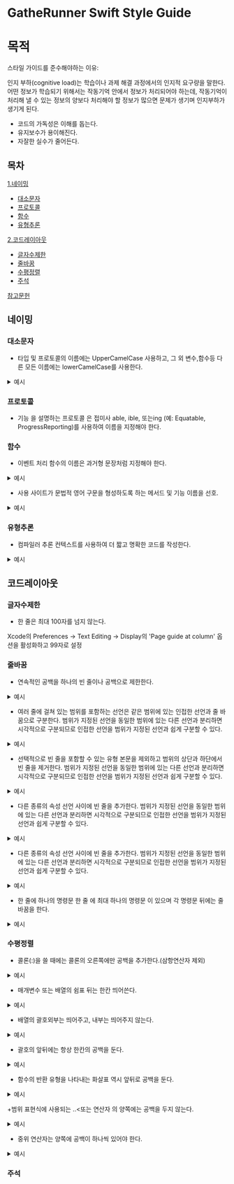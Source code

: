GatheRunner Swift Style Guide 
=============

# 목적
스타일 가이드를 준수해야하는 이유:

인지 부하(cognitive load)는 학습이나 과제 해결 과정에서의 인지적 요구량을 말한다. 
어떤 정보가 학습되기 위해서는 작동기억 안에서 정보가 처리되어야 하는데, 작동기억이 처리해 낼 수 있는 정보의 양보다 처리해야 할 정보가 많으면 문제가 생기며 인지부하가 생기게 된다.

+ 코드의 가독성은 이해를 돕는다.
+ 유지보수가 용이해진다.
+ 자잘한 실수가 줄어든다.   

## 목차

[1.네이밍](#네이밍)
   + [대소문자](#대소문자)
   + [프로토콜](#함수)
   + [함수](#함수)
   + [유형추론](#유형추론)  
 
[2.코드레이아웃](#코드레이아웃)
   + [글자수제한](#글자수제한)
   + [줄바꿈](#줄바꿈)
   + [수평정렬](#수평정렬)
   + [주석](#주석)


[참고문헌](#참고문헌)

## 네이밍    

### 대소문자

  + 타입 및 프로토콜의 이름에는 UpperCamelCase 사용하고, 그 외 변수,함수등 다른 모든 이름에는 lowerCamelCase를 사용한다.      

  <details>
  <summary>예시</summary>
  <pre>
  <code>

     protocol SpaceThing {
     // ...
   }

   class SpaceFleet: SpaceThing {

     enum Formation {
       // ...
     }

     class Spaceship {
       // ...
     }

     var ships: [Spaceship] = []
     static let worldName: String = "Earth"

     func addShip(_ ship: Spaceship) {
       // ...
     }
   }

let myFleet = SpaceFleet()


  </code>
  </pre>
  </details>
  
  ### 프로토콜
  
  + 기능 을 설명하는 프로토콜 은 접미사 able, ible, 또는ing (예: Equatable, ProgressReporting)를 사용하여 이름을 지정해야 한다.
  
  ### 함수 
  
  + 이벤트 처리 함수의 이름은 과거형 문장처럼 지정해야 한다.
  
  <details>
  <summary>예시</summary>
  <pre>
  <code>
  
   // NOT PREFERRED
   class ExperiencesViewController {

     private func handleBookButtonTap() {
       // ...
     }

     private func modelChanged() {
       // ...
     }
   }

    // PREFERRED
   class ExperiencesViewController {

     private func didTapBookButton() {
       // ...
     }

     private func modelDidChange() {
       // ...
     }
}

  </code>
  </pre>
  </details>
  
  + 사용 사이트가 문법적 영어 구문을 형성하도록 하는 메서드 및 기능 이름을 선호.

  <details>
  <summary>예시</summary>
  <pre>
  <code>
  
   // NOT PREFERRED

   x.insert(y, position: z)
   x.subViews(color: y)
   x.nounCapitalize()


   // PREFERRED
 
   x.insert(y, at: z)          “x, insert y at z”
   x.subViews(havingColor: y)  “x's subviews having color y”
   x.capitalizingNouns()       “x, capitalizing nouns”

  </code>
  </pre>
  </details>
  
  
  ### 유형추론
  
  + 컴파일러 추론 컨텍스트를 사용하여 더 짧고 명확한 코드를 작성한다.
  
  <details>
  <summary>예시</summary>
  <pre>
  <code>
  
   // NOT PREFERRED

   view.backgroundColor = UIColor.red
   let toView = context.view(forKey: UITransitionContextViewKey.to)
   let view = UIView(frame: CGRect.zero)


   // PREFERRED
 
   view.backgroundColor = .red
   let toView = context.view(forKey: .to)
   let view = UIView(frame: .zero)

  </code>
  </pre>
  </details>
  
 ## 코드레이아웃    

   ### 글자수제한
   
   + 한 줄은 최대 100자를 넘지 않는다.
   
   Xcode의 Preferences → Text Editing → Display의 'Page guide at column' 옵션을 활성화하고 99자로 설정
  
   ### 줄바꿈
   
   + 연속적인 공백을 하나의 빈 줄이나 공백으로 제한한다.

  <details>
  <summary>예시</summary>
  <pre>
  <code>
  
   // NOT PREFERRED

   struct Planet {

     let mass:          Double
     let hasAtmosphere: Bool


     func distance(to: Planet) { }

   }

   // PREFERRED
 
   struct Planet {

     let mass: Double
     let hasAtmosphere: Bool

     func distance(to: Planet) { }

   }

  </code>
  </pre>
  </details>
   
   + 여러 줄에 걸쳐 있는 범위를 포함하는 선언은 같은 범위에 있는 인접한 선언과 줄 바꿈으로 구분한다.
   범위가 지정된 선언을 동일한 범위에 있는 다른 선언과 분리하면 시각적으로 구분되므로 인접한 선언을 범위가 지정된 선언과 쉽게 구분할 수 있다.

  <details>
  <summary>예시</summary>
  <pre>
  <code>
  
   // NOT PREFERRED

struct SolarSystem {
  var numberOfPlanets: Int {
    …
  }
  func distance(to: SolarSystem) -> AstronomicalUnit {
    …
  }
}
struct Galaxy {
  func distance(to: Galaxy) -> AstronomicalUnit {
    …
  }
  func contains(_ solarSystem: SolarSystem) -> Bool {
    …
  }
}

   // PREFERRED
 
struct SolarSystem {
  var numberOfPlanets: Int {
    …
  }

  func distance(to: SolarSystem) -> AstronomicalUnit {
    …
  }
}

struct Galaxy {
  func distance(to: Galaxy) -> AstronomicalUnit {
    …
  }

  func contains(_ solarSystem: SolarSystem) -> Bool {
    …
  }
}

  </code>
  </pre>
  </details>
  
  + 선택적으로 빈 줄을 포함할 수 있는 유형 본문을 제외하고 범위의 상단과 하단에서 빈 줄을 제거한다.
   범위가 지정된 선언을 동일한 범위에 있는 다른 선언과 분리하면 시각적으로 구분되므로 인접한 선언을 범위가 지정된 선언과 쉽게 구분할 수 있다.

  <details>
  <summary>예시</summary>
  <pre>
  <code>
  
   // NOT PREFERRED

class Planet {
  func terraform() {

    generateAtmosphere()
    generateOceans()

  }
}

   // PREFERRED
 
class Planet {
  func terraform() {
    generateAtmosphere()
    generateOceans()
  } 
}

class Planet {

  func terraform() {
    generateAtmosphere()
    generateOceans()
  }

}

  </code>
  </pre>
  </details>
  
  + 다른 종류의 속성 선언 사이에 빈 줄을 추가한다.
   범위가 지정된 선언을 동일한 범위에 있는 다른 선언과 분리하면 시각적으로 구분되므로 인접한 선언을 범위가 지정된 선언과 쉽게 구분할 수 있다.

  <details>
  <summary>예시</summary>
  <pre>
  <code>
  
   // NOT PREFERRED

   static let gravityEarth: CGFloat = 9.8
   static let gravityMoon: CGFloat = 1.6
   var gravity: CGFloat

   // PREFERRED
 
   static let gravityEarth: CGFloat = 9.8
   static let gravityMoon: CGFloat = 1.6

   var gravity: CGFloat

  </code>
  </pre>
  </details>

   + 다른 종류의 속성 선언 사이에 빈 줄을 추가한다.
   범위가 지정된 선언을 동일한 범위에 있는 다른 선언과 분리하면 시각적으로 구분되므로 인접한 선언을 범위가 지정된 선언과 쉽게 구분할 수 있다.

  <details>
  <summary>예시</summary>
  <pre>
  <code>
  
   // NOT PREFERRED

   static let gravityEarth: CGFloat = 9.8
   static let gravityMoon: CGFloat = 1.6
   var gravity: CGFloat

   // PREFERRED
 
   static let gravityEarth: CGFloat = 9.8
   static let gravityMoon: CGFloat = 1.6

   var gravity: CGFloat

  </code>
  </pre>
  </details>

   + 한 줄에 하나의 명령문
   한 줄 에 최대 하나의 명령문 이 있으며 각 명령문 뒤에는 줄 바꿈을 한다.
   
  <details>
  <summary>예시</summary>
  <pre>
  <code>
  
  guard let value = value else { return 0 }

   defer { file.close() }

   switch someEnum {
   case .first: return 5
   case .second: return 10
   case .third: return 20
   }

   let squares = numbers.map { $0 * $0 }
   
   var someProperty: Int { return otherObject.somethingElse() }
  
  </code>
  </pre>
  </details>

### 수평정렬

   + 콜론(:)을 쓸 때에는 콜론의 오른쪽에만 공백을 추가한다.(삼항연산자 제외)

  <details>
  <summary>예시</summary>
  <pre>
  <code>
  
   // NOT PREFERRED

   struct HashTable : Collection {
     // ...
   }

   struct AnyEquatable<Wrapped : Equatable> : Equatable {
     // ...
   }
   
   let tuple: (x:Int, y:Int)
   let tuple: (x : Int, y : Int)

   func sum(_ numbers:[Int]) {
     // ...
   }

   func sum(_ numbers : [Int]) {
     // ...
   }

   // PREFERRED
 
   struct HashTable: Collection {
     // ...
   }

   struct AnyEquatable<Wrapped: Equatable>: Equatable {
     // ...
   }
   
   let tuple: (x: Int, y: Int)

   func sum(_ numbers: [Int]) {
     // ...
   }

  </code>
  </pre>
  </details>
  
   + 매개변수 또는 배열의 쉼표 뒤는 한칸 띄어쓴다.

  <details>
  <summary>예시</summary>
  <pre>
  <code>
  
   // NOT PREFERRED

   let numbers = [1,2,3]
   let numbers = [1 ,2 ,3]
   let numbers = [1 , 2 , 3]

   // PREFERRED
 
   let numbers = [1, 2, 3]

  </code>
  </pre>
  </details>

   + 배열의 괄호외부는 띄어주고, 내부는 띄어주지 않는다.

  <details>
  <summary>예시</summary>
  <pre>
  <code>
  
   // NOT PREFERRED

   let numbers = [ 1, 2, 3 ]

   // PREFERRED
 
   let numbers = [1, 2, 3]

  </code>
  </pre>
  </details>
  
  + 괄호의 앞뒤에는 항상 한칸의 공백을 둔다.

  <details>
  <summary>예시</summary>
  <pre>
  <code>
  
   // NOT PREFERRED

   let nonNegativeCubes = numbers.map{$0 * $0 * $0}.filter{$0 >= 0}

   // PREFERRED
 
   let nonNegativeCubes = numbers.map { $0 * $0 * $0 }.filter { $0 >= 0 }

  </code>
  </pre>
  </details>

  + 함수의 반환 유형을 나타내는 화살표 역시 앞뒤로 공백을 둔다.

  <details>
  <summary>예시</summary>
  <pre>
  <code>
  
   // NOT PREFERRED

   func sum(_ numbers: [Int])->Int {
     // ...
   }
   // PREFERRED
 
   func sum(_ numbers: [Int]) -> Int {
     // ...
   }
  </code>
  </pre>
  </details>
  
  +범위 표현식에 사용되는 ..<또는 연산자 의 양쪽에는 공백을 두지 않는다.

  <details>
  <summary>예시</summary>
  <pre>
  <code>
  
   // NOT PREFERRED

   for number in 1 ... 5 {
     // ...
   }

   let substring = string[index ..< string.endIndex]

   // PREFERRED
 
   for number in 1...5 {
     // ...
   }

   let substring = string[index..<string.endIndex]

  </code>
  </pre>
  </details>
   
   + 중위 연산자는 양쪽에 공백이 하나씩 있어야 한다.

  <details>
  <summary>예시</summary>
  <pre>
  <code>
  
   // NOT PREFERRED

   let capacity = 1+2
   let capacity = currentCapacity   ?? 0
   let mask = (UIAccessibilityTraitButton|UIAccessibilityTraitSelected)
   let capacity=newCapacity
   let latitude = region.center.latitude - region.span.latitudeDelta/2.0

   // PREFERRED
 
   let capacity = 1 + 2
   let capacity = currentCapacity ?? 0
   let mask = (UIAccessibilityTraitButton | UIAccessibilityTraitSelected)
   let capacity = newCapacity
   let latitude = region.center.latitude - (region.span.latitudeDelta / 2.0)

  </code>
  </pre>
  </details>
   
   ### 주석
